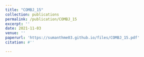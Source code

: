 ```yaml
---
title: "COMBJ_15"
collection: publications
permalink: /publication/COMBJ_15
excerpt: ''
date: 2021-11-03
venue: ''
paperurl: 'https://sumanthme03.github.io/files/COMBJ_15.pdf'
citation: #''

---
```


[Download paper here]: (https://sumanthme03.github.io/files/COMBJ_15.pdf)






